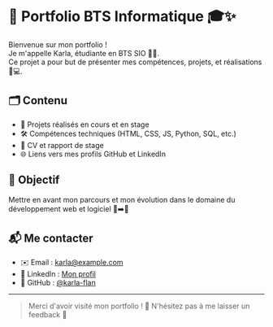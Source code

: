 # 🌸 Portfolio BTS Informatique 🎓✨

Bienvenue sur mon portfolio !  
Je m'appelle Karla, étudiante en BTS SIO 👩‍💻.  
Ce projet a pour but de présenter mes compétences, projets, et réalisations 🧠💻.

## 🗂️ Contenu

- 📁 Projets réalisés en cours et en stage
- 🛠️ Compétences techniques (HTML, CSS, JS, Python, SQL, etc.)
- 📄 CV et rapport de stage
- 🌐 Liens vers mes profils GitHub et LinkedIn

## 🚀 Objectif

Mettre en avant mon parcours et mon évolution dans le domaine du développement web et logiciel 🐣➡️🦋

## 📬 Me contacter

- ✉️ Email : karla@example.com  
- 💼 LinkedIn : [Mon profil](https://www.linkedin.com/in/karla-flan-5775132b3/)  
- 🐙 GitHub : [@karla-flan](https://github.com/karla-flan)

---

> Merci d'avoir visité mon portfolio ! 🌷 N'hésitez pas à me laisser un feedback 💌
